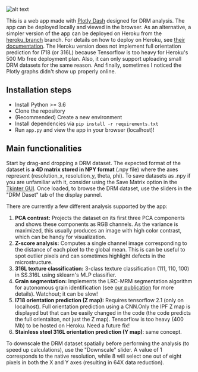![alt text](https://raw.githubusercontent.com/MalloryWittwer/dash_drm/main/static/app_overview.jpg)

This is a web app made with [Plotly Dash](https://plotly.com/dash/) designed for DRM analysis. The app can be deployed locally and viewed in the browser. As an alternative, a simpler version of the app can be deployed on Heroku from the [heroku_branch](https://github.com/AddMELAB/dash_drm/tree/heroku_branch) branch. For details on how to deploy on Heroku, see [their documentation](https://devcenter.heroku.com/articles/getting-started-with-python). The Heroku version does not implement full orientation prediction for I718 (or 316L) because Tensorflow is too heavy for Heroku's 500 Mb free deployment plan. Also, it can only support uploading small DRM datasets for the same reason. And finally, sometimes I noticed the Plotly graphs didn't show up properly online.

## Installation steps

- Install Python >= 3.6
- Clone the repository
- (Recommended) Create a new environment
- Install dependencies via `pip install -r requirements.txt`
- Run `app.py` and view the app in your browser (localhost)!

## Main functionalities

Start by drag-and dropping a DRM dataset. The expected format of the dataset is **a 4D matrix stored in NPY format** (.npy file) where the axes represent (resolution_x, resolution_y, theta, phi). To save datasets as .npy if you are unfamiliar with it, consider using the Save Matrix option in the [Tkinter GUI](https://github.com/AddMELAB/pydrm_GUI). Once loaded, to browse the DRM dataset, use the sliders in the "DRM Daset" tab of the display pannel.

There are currently a few different analysis supported by the app:

1. **PCA contrast:** Projects the dataset on its first three PCA components and shows these components as RGB channels. As the variance is maximized, this usually produces an image with high color contrast, which can be handy for visualization.
2. **Z-score analysis:** Computes a single channel image corresponding to the distance of each pixel to the global mean. This is can be useful to spot outlier pixels and can sometimes highlight defects in the microstructure.
3. **316L texture classification:** 3-class texture classification (111, 110, 100) in SS.316L using sklearn's MLP classifier.
4. **Grain segmentation:** Implements the LRC-MRM segmentation algorithm for autonomous grain identification (see [our publication](https://doi.org/10.1016/j.matchar.2021.110978) for more details). Watchout; it can be slow!
5. **I718 orientation prediction (Z map):** Requires tensorflow 2.1 (only on localhost). Full orientation prediction using a CNN.Only the IPF Z map is displayed but that can be easily changed in the code (the code predicts the full orientaiton, not just the Z map). Tensorflow is too heavy (400 Mb) to be hosted on Heroku. Need a future fix!
6. **Stainless steel 316L orientation prediction (Y map)**: same concept.

To downscale the DRM dataset spatially before performing the analysis (to speed up calculations), use the "Downscale" slider. A value of 1 corresponds to the native resolution, while 8 will select one out of eight pixels in both the X and Y axes (resulting in 64X data reduction).
